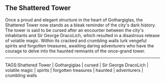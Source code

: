 ## The Shattered Tower

Once a proud and elegant structure in the heart of Gothargiglas, the Shattered Tower now stands as a bleak reminder of the city's dark history. The tower is said to be cursed after an encounter between the city's inhabitants and Sir George DracoLich, which resulted in a disastrous release of volatile magic. Within its cracked and crumbling walls lurk vengeful spirits and forgotten treasures, awaiting daring adventurers who have the courage to delve into the haunted remnants of the once-grand tower.


---

TAGS:Shattered Tower | Gothargiglas | cursed | Sir George DracoLich | volatile magic | spirits | forgotten treasures | haunted | adventurers | crumbling walls
